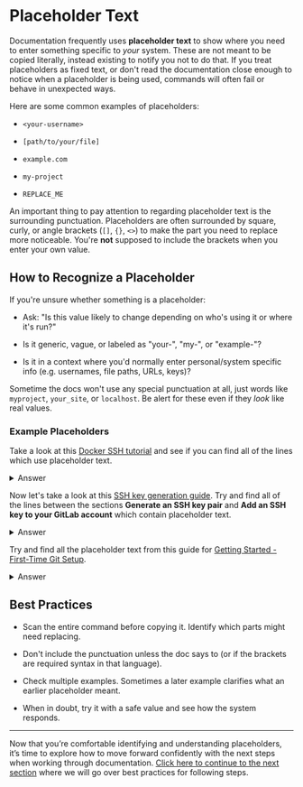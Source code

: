 # Placeholder Text
Documentation frequently uses **placeholder text** to show where you need to enter something specific to *your* system. These are not meant to be copied literally, instead existing to notify you not to do that. If you treat placeholders as fixed text, or don't read the documentation close enough to notice when a placeholder is being used, commands will often fail or behave in unexpected ways. 

Here are some common examples of placeholders:

* `<your-username>`

* `[path/to/your/file]`

* `example.com`

* `my-project`

* `REPLACE_ME`

An important thing to pay attention to regarding placeholder text is the surrounding punctuation. Placeholders are often surrounded by square, curly, or angle brackets (`[]`, `{}`, `<>`) to make the part you need to replace more noticeable. You're **not** supposed to include the brackets when you enter your own value.

## How to Recognize a Placeholder

If you're unsure whether something is a placeholder:

* Ask: "Is this value likely to change depending on who's using it or where it's run?"

* Is it generic, vague, or labeled as "your-", "my-", or "example-"?

* Is it in a context where you'd normally enter personal/system specific info (e.g. usernames, file paths, URLs, keys)?

Sometime the docs won't use any special punctuation at all, just words like `myproject`, `your_site`, or `localhost`. Be alert for these even if they *look* like real values.

### Example Placeholders
Take a look at this [Docker SSH tutorial](https://det-lab.github.io/docker-lesson/03_docker-ssh/) and see if you can find all of the lines which use placeholder text.

<details>
<summary>Answer</summary>
<p>

```bash
mkdir example-ssh-container
cd example-ssh-container
```

```bash
RUN mkdir /var/run/sshd && echo 'root:<your-new-password>' | chpasswd
```

```bash
docker build -t example-ssh-container .
```

```bash
docker run -d -p 2222:22 --name ssh-container example-ssh-container
```
</p>
</details>

Now let's take a look at this [SSH key generation guide](https://docs.gitlab.com/user/ssh/#generate-an-ssh-key-pair). Try and find all of the lines between the sections **Generate an SSH key pair** and **Add an SSH key to your GitLab account** which contain placeholder text.

<details>
<summary>Answer</summary>
<p>

```shell
ssh-keygen -t ed25519 -C "<comment>"
```

```shell
ssh-keygen -t rsa -b 2048 -C "<comment>"
```

```shell
ssh-add <directory to private SSH key>
```

```shell
# GitLab.com
Host gitlab.com
  PreferredAuthentications publickey
  IdentityFile ~/.ssh/gitlab_com_rsa

# Private GitLab instance
Host gitlab.company.com
  PreferredAuthentications publickey
  IdentityFile ~/.ssh/example_com_rsa
```

**gitlab_com_rsa**, **gitlab.company.com**, and **example_com_rsa** are all placeholder text. In this case, the placeholder text is not set off with any kind of brackets which can make it particularly hard to notice.

</p>
</details>

Try and find all the placeholder text from this guide for [Getting Started - First-Time Git Setup](https://git-scm.com/book/en/v2/Getting-Started-First-Time-Git-Setup).

<details>
<summary>Answer</summary>
<p>

```bash
[path]/etc/gitconfig
```

```bash
$ git config --global user.name "John Doe"
$ git config --global user.email johndoe@example.com
```

```bash
$ git config --global init.defaultBranch main
```

```bash
$ git config --list
user.name=John Doe
user.email=johndoe@example.com
```

</p>
</details>

## Best Practices

* Scan the entire command before copying it. Identify which parts might need replacing.

* Don't include the punctuation unless the doc says to (or if the brackets are required syntax in that language).

* Check multiple examples. Sometimes a later example clarifies what an earlier placeholder meant.

* When in doubt, try it with a safe value and see how the system responds.

---

Now that you’re comfortable identifying and understanding placeholders, it’s time to explore how to move forward confidently with the next steps when working through documentation. [Click here to continue to the next section](02_follow_steps.md) where we will go over best practices for following steps.